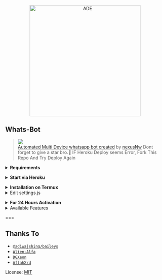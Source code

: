 <p align="center">
<img src="https://raw.githubusercontent.com/AiDarkEzio/Whats-Bot/master/GojoMedia/D_E-DPpg" alt="ADE" width="350" high="350"/>
</p>

## Whats-Bot

> <a href="https://youtube.com"><img src="https://img.shields.io/badge/Tutorial-Video-ff0000?style=for-the-badge&logo=youtube&logoColor=ff000000&link=https://www.youtube.com/c/BOTINDO" /><br>
> [Automated Multi Device whatsapp bot created](https://github.com/nexusNw/Gojo-Satoru) by [nexusNw](github.com/nexusNw)
> Dont forget to give a star bro.🥲 IF Heroku Deploy seems Error, Fork This Repo And Try Deploy Again

<!-- Requirements -->
<b><details><summary>Requirements</summary></b>

* Some Text Editor
* [Node JS](https://nodejs.org/en/)
* [Git](https://git-scm.com/downloads)
* [FFMPEG](https://ffmpeg.org/download.html)
  
```bash
Add FFmpeg to PATH environment variable
```

</details>

<!-- Start via Heroku -->
<b><details><summary>Start via Heroku</summary></b>

* Scan QR In Your Whatsapp From [Here](https://replit.com/@nexusNw/Md-Scanner?outputonly=1&lite=1)
* Fork This Repo By Clicking [Here](https://github.com/nexusNw/Gojo-Satoru/fork)
* then Deploy The Bot From [Here](https://heroku.com/deploy)
* Wait 5-10 Min To Deploy
* After Deploying On The Worker And Check The Logs

</details>

<!-- Installation via Termux -->
<b><details><summary>Installation on Termux</summary></b>

```bash
> apt update
> apt upgrade
> pkg update && pkg upgrade
> pkg install bash
> pkg install libwebp
> pkg install git -y
> pkg install nodejs -y 
> pkg install ffmpeg -y 
> pkg install wget
> pkg install imagemagick -y
> git clone https://github.com/nexusNw/Gojo-Satoru
> cd Gojo-Satoru
> npm install
```

</details>

<!-- Edit -->
<details><summary>Edit settings.js</summary>

```bash
global.APIKeys = {
 'https://zenzapis.xyz': 'YOURAPIKEY',
}
  
global.owner = ["9181XXXXXX"]
global.ownername = ["YourName"]
```

</details>

<!-- 24hrs-->
<b><details><summary>For 24 Hours Activation</summary></b>

```bash
npm i -g pm2 && pm2 start index.js && pm2 save && pm2 logs
```

</details>

<details><summary>Available Features</summary>

| Features |  Availability |
| :------: |  :----------: |
|   Convert     |       ✅     |
|   Database     |       ✅     |
|   Owner     |       ✅    |
|   Islami     |       ✅     |
|   Downloader     |       ✅     |
|   Webzone     |       ✅[      |
|   Searching     |       ✅      |
|   Textpro     |       ✅      |
|   Ephoto     |       ✅     |
|   Anime Web     |       ✅      |
|   Stalker     |       ✅      |
|   Random Text     |       ✅     |
|   Random Image     |       ✅     |
|   Nekos Life     |       ✅      |
|   More Nsfw     |       ✅      |
|   Creator     |       ✅      |

</details>

===

## Thanks To

* [`@adiwajshing/baileys`](https://github.com/adiwajshing/baileys)
* [`Alien-Alfa`](https://github.com/Alien-Alfa)
* [`DGXeon`](https://github.com/DGXeon)
* [`AflahXrd`](https://github.com/nexusNw)

License: [MIT](https://github.com/Gojo-Satoru/LICENSE)
